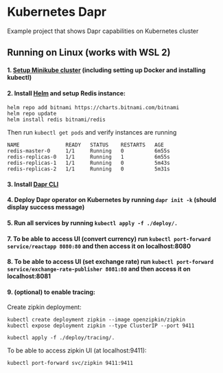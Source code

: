 # Kubernetes Dapr
Example project that shows Dapr capabilities on Kubernetes cluster

## Running on Linux (works with WSL 2)

#### 1. [Setup Minikube cluster](https://docs.dapr.io/operations/hosting/kubernetes/cluster/setup-minikube/) (including setting up Docker and installing kubectl)

#### 2. Install [Helm](https://helm.sh/docs/intro/install/) and setup Redis instance:
```
helm repo add bitnami https://charts.bitnami.com/bitnami
helm repo update
helm install redis bitnami/redis
```

Then run ```kubectl get pods``` and verify instances are running
```
NAME               READY   STATUS    RESTARTS   AGE
redis-master-0     1/1     Running   0          6m55s
redis-replicas-0   1/1     Running   1          6m55s
redis-replicas-1   1/1     Running   0          5m43s
redis-replicas-2   1/1     Running   0          5m31s
```

#### 3. Install [Dapr CLI](https://github.com/dapr/cli)
#### 4. Deploy Dapr operator on Kubernetes by running `dapr init -k` (should display success message)
#### 5. Run all services by running `kubectl apply -f ./deploy/.`
#### 7. To be able to access UI (convert currency) run `kubectl port-forward service/reactapp 8080:80` and then access it on localhost:8080
#### 8. To be able to access UI (set exchange rate) run `kubectl port-forward service/exchange-rate-publisher 8081:80` and then access it on localhost:8081
#### 9. (optional) to enable tracing:
Create zipkin deployment:
```
kubectl create deployment zipkin --image openzipkin/zipkin
kubectl expose deployment zipkin --type ClusterIP --port 9411

kubectl apply -f ./deploy/tracing/.
```
To be able to access zipkin UI (at localhost:9411):
```
kubectl port-forward svc/zipkin 9411:9411
```
 